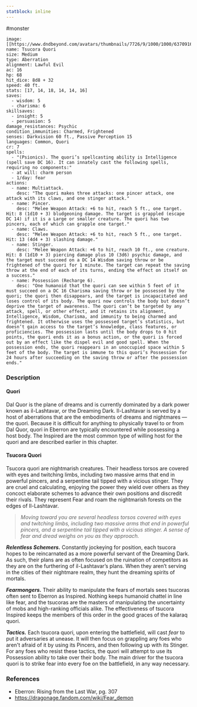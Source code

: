 ```yaml
---
statblock: inline
---
```

 #monster 

```statblock
image: [[https://www.dndbeyond.com/avatars/thumbnails/7726/9/1000/1000/637091672054047965.png]]
name: Tsucora Quori
size: Medium
type: Aberration
alignment: Lawful Evil
ac: 16
hp: 68
hit_dice: 8d8 + 32
speed: 40 ft.
stats: [17, 14, 18, 14, 14, 16]
saves:
  - wisdom: 5
  - charisma: 6
skillsaves:
  - insight: 5
  - persuasion: 5
damage_resistances: Psychic
condition_immunities: Charmed, Frightened
senses: Darkvision 60 ft., Passive Perception 15
languages: Common, Quori
cr: 7
spells:
  - "(Psionics). The quori’s spellcasting ability is Intelligence (spell save DC 16). It can innately cast the following spells, requiring no components:"
  - at will: charm person
  - 1/day: fear
actions:
  - name: Multiattack.
    desc: "The quori makes three attacks: one pincer attack, one attack with its claws, and one stinger attack."
  - name: Pincer.
    desc: "Melee Weapon Attack: +6 to hit, reach 5 ft., one target. Hit: 8 (1d10 + 3) bludgeoning damage. The target is grappled (escape DC 14) if it is a Large or smaller creature. The quori has two pincers, each of which can grapple one target."
  - name: Claws.
    desc: "Melee Weapon Attack: +6 to hit, reach 5 ft., one target. Hit: 13 (4d4 + 3) slashing damage."
  - name: Stinger.
    desc: "Melee Weapon Attack: +6 to hit, reach 10 ft., one creature. Hit: 8 (1d10 + 3) piercing damage plus 10 (3d6) psychic damage, and the target must succeed on a DC 14 Wisdom saving throw or be frightened of the quori for 1 minute. The target can repeat the saving throw at the end of each of its turns, ending the effect on itself on a success."
  - name: Possession (Recharge 6).
    desc: "One humanoid that the quori can see within 5 feet of it must succeed on a DC 16 Charisma saving throw or be possessed by the quori; the quori then disappears, and the target is incapacitated and loses control of its body. The quori now controls the body but doesn’t deprive the target of awareness. The quori can’t be targeted by any attack, spell, or other effect, and it retains its alignment, Intelligence, Wisdom, Charisma, and immunity to being charmed and frightened. It otherwise uses the possessed target’s statistics, but doesn’t gain access to the target’s knowledge, class features, or proficiencies. The possession lasts until the body drops to 0 hit points, the quori ends it as a bonus action, or the quori is forced out by an effect like the dispel evil and good spell. When the possession ends, the quori reappears in an unoccupied space within 5 feet of the body. The target is immune to this quori’s Possession for 24 hours after succeeding on the saving throw or after the possession ends."
```

### Description

#### Quori

Dal Quor is the plane of dreams and is currently dominated by a dark power known as il-Lashtavar, or the Dreaming Dark. Il-Lashtavar is served by a host of aberrations that are the embodiments of dreams and nightmares — the quori. Because it is difficult for anything to physically travel to or from Dal Quor, quori in Eberron are typically encountered while possessing a host body. The Inspired are the most common type of willing host for the quori and are described earlier in this chapter.

#### Tsucora Quori

Tsucora quori are nightmarish creatures. Their headless torsos are covered with eyes and twitching limbs, including two massive arms that end in powerful pincers, and a serpentine tail tipped with a vicious stinger. They are cruel and calculating, enjoying the power they wield over others as they concoct elaborate schemes to advance their own positions and discredit their rivals. They represent Fear and roam the nightmarish forests on the edges of Il-Lashtavar.

>_Moving toward you are several headless torsos covered with eyes and twitching limbs, including two massive arms that end in powerful pincers, and a serpentine tail tipped with a vicious stinger. A sense of fear and dread weighs on you as they approach._

_**Relentless Schemers.**_ Constantly jockeying for position, each tsucora hopes to be reincarnated as a more powerful servant of the Dreaming Dark. As such, their plans are as often focused on the ruination of competitors as they are on the furthering of il-Lashtavar’s plans. When they aren’t serving in the cities of their nightmare realm, they hunt the dreaming spirits of mortals.

_**Fearmongers.**_ Their ability to manipulate the fears of mortals sees tsucoras often sent to Eberron as Inspired. Nothing keeps humanoid chattel in line like fear, and the tsucoras are the masters of manipulating the uncertainty of mobs and high-ranking officials alike. The effectiveness of tsucora Inspired keeps the members of this order in the good graces of the kalaraq quori.

***Tactics.*** Each tsucora quori, upon entering the battlefield, will cast *fear* to put it adversaries at unease. It will then focus on grappling any foes who aren't afraid of it by using its Pincers, and then following up with its Stinger. For any foes who resist these tactics, the quori will attempt to use its Possession ability to take over their body. The main driver for the tsucora quori is to strike fear into every foe on the battlefield, in any way necessary.
### References

* Eberron: Rising from the Last War, pg. 307
* https://dragonage.fandom.com/wiki/Fear_demon